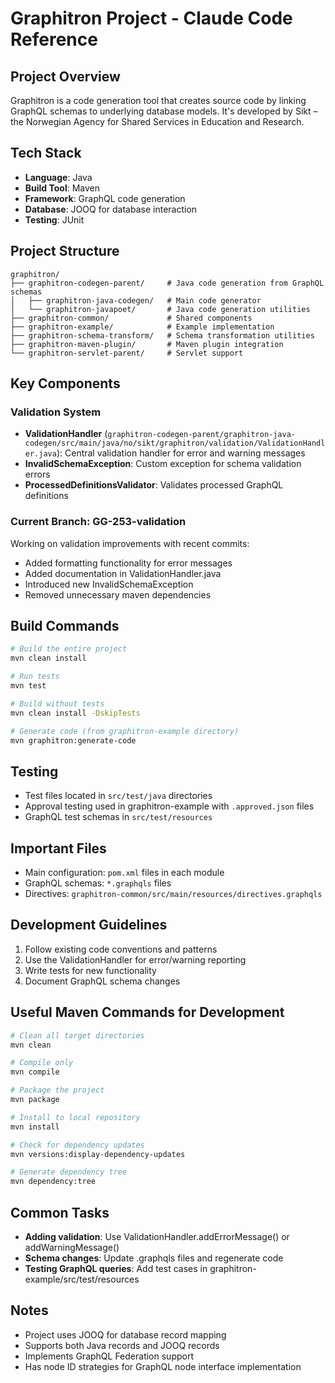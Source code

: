 # Graphitron Project - Claude Code Reference

## Project Overview
Graphitron is a code generation tool that creates source code by linking GraphQL schemas to underlying database models. It's developed by Sikt – the Norwegian Agency for Shared Services in Education and Research.

## Tech Stack
- **Language**: Java
- **Build Tool**: Maven
- **Framework**: GraphQL code generation
- **Database**: JOOQ for database interaction
- **Testing**: JUnit

## Project Structure
```
graphitron/
├── graphitron-codegen-parent/     # Java code generation from GraphQL schemas
│   ├── graphitron-java-codegen/   # Main code generator
│   └── graphitron-javapoet/       # Java code generation utilities
├── graphitron-common/             # Shared components
├── graphitron-example/            # Example implementation
├── graphitron-schema-transform/   # Schema transformation utilities
├── graphitron-maven-plugin/       # Maven plugin integration
└── graphitron-servlet-parent/     # Servlet support
```

## Key Components

### Validation System
- **ValidationHandler** (`graphitron-codegen-parent/graphitron-java-codegen/src/main/java/no/sikt/graphitron/validation/ValidationHandler.java`): Central validation handler for error and warning messages
- **InvalidSchemaException**: Custom exception for schema validation errors
- **ProcessedDefinitionsValidator**: Validates processed GraphQL definitions

### Current Branch: GG-253-validation
Working on validation improvements with recent commits:
- Added formatting functionality for error messages
- Added documentation in ValidationHandler.java
- Introduced new InvalidSchemaException
- Removed unnecessary maven dependencies

## Build Commands
```bash
# Build the entire project
mvn clean install

# Run tests
mvn test

# Build without tests
mvn clean install -DskipTests

# Generate code (from graphitron-example directory)
mvn graphitron:generate-code
```

## Testing
- Test files located in `src/test/java` directories
- Approval testing used in graphitron-example with `.approved.json` files
- GraphQL test schemas in `src/test/resources`

## Important Files
- Main configuration: `pom.xml` files in each module
- GraphQL schemas: `*.graphqls` files
- Directives: `graphitron-common/src/main/resources/directives.graphqls`

## Development Guidelines
1. Follow existing code conventions and patterns
2. Use the ValidationHandler for error/warning reporting
3. Write tests for new functionality
4. Document GraphQL schema changes

## Useful Maven Commands for Development
```bash
# Clean all target directories
mvn clean

# Compile only
mvn compile

# Package the project
mvn package

# Install to local repository
mvn install

# Check for dependency updates
mvn versions:display-dependency-updates

# Generate dependency tree
mvn dependency:tree
```

## Common Tasks
- **Adding validation**: Use ValidationHandler.addErrorMessage() or addWarningMessage()
- **Schema changes**: Update .graphqls files and regenerate code
- **Testing GraphQL queries**: Add test cases in graphitron-example/src/test/resources

## Notes
- Project uses JOOQ for database record mapping
- Supports both Java records and JOOQ records
- Implements GraphQL Federation support
- Has node ID strategies for GraphQL node interface implementation